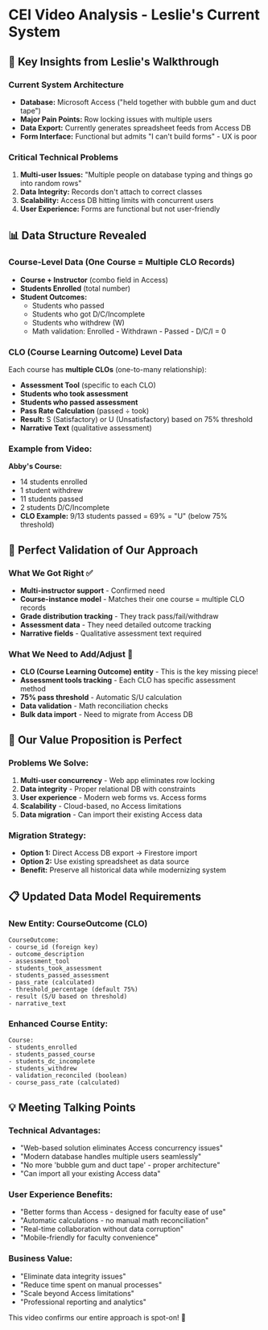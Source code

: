 # CEI Video Analysis - Leslie's Current System

## 🎯 Key Insights from Leslie's Walkthrough

### Current System Architecture
- **Database:** Microsoft Access ("held together with bubble gum and duct tape")
- **Major Pain Points:** Row locking issues with multiple users
- **Data Export:** Currently generates spreadsheet feeds from Access DB
- **Form Interface:** Functional but admits "I can't build forms" - UX is poor

### Critical Technical Problems
1. **Multi-user Issues:** "Multiple people on database typing and things go into random rows"
2. **Data Integrity:** Records don't attach to correct classes
3. **Scalability:** Access DB hitting limits with concurrent users
4. **User Experience:** Forms are functional but not user-friendly

## 📊 Data Structure Revealed

### Course-Level Data (One Course = Multiple CLO Records)
- **Course + Instructor** (combo field in Access)
- **Students Enrolled** (total number)
- **Student Outcomes:**
  - Students who passed
  - Students who got D/C/Incomplete
  - Students who withdrew (W)
  - Math validation: Enrolled - Withdrawn - Passed - D/C/I = 0

### CLO (Course Learning Outcome) Level Data
Each course has **multiple CLOs** (one-to-many relationship):
- **Assessment Tool** (specific to each CLO)
- **Students who took assessment**
- **Students who passed assessment**
- **Pass Rate Calculation** (passed ÷ took)
- **Result:** S (Satisfactory) or U (Unsatisfactory) based on 75% threshold
- **Narrative Text** (qualitative assessment)

### Example from Video:
**Abby's Course:**
- 14 students enrolled
- 1 student withdrew
- 11 students passed
- 2 students D/C/Incomplete
- **CLO Example:** 9/13 students passed = 69% = "U" (below 75% threshold)

## 🎯 Perfect Validation of Our Approach

### What We Got Right ✅
- **Multi-instructor support** - Confirmed need
- **Course-instance model** - Matches their one course = multiple CLO records
- **Grade distribution tracking** - They track pass/fail/withdraw
- **Assessment data** - They need detailed outcome tracking
- **Narrative fields** - Qualitative assessment text required

### What We Need to Add/Adjust 🔄
- **CLO (Course Learning Outcome) entity** - This is the key missing piece!
- **Assessment tools tracking** - Each CLO has specific assessment method
- **75% pass threshold** - Automatic S/U calculation
- **Data validation** - Math reconciliation checks
- **Bulk data import** - Need to migrate from Access DB

## 🚀 Our Value Proposition is Perfect

### Problems We Solve:
1. **Multi-user concurrency** - Web app eliminates row locking
2. **Data integrity** - Proper relational DB with constraints
3. **User experience** - Modern web forms vs. Access forms
4. **Scalability** - Cloud-based, no Access limitations
5. **Data migration** - Can import their existing Access data

### Migration Strategy:
- **Option 1:** Direct Access DB export → Firestore import
- **Option 2:** Use existing spreadsheet as data source
- **Benefit:** Preserve all historical data while modernizing system

## 📋 Updated Data Model Requirements

### New Entity: CourseOutcome (CLO)
```
CourseOutcome:
- course_id (foreign key)
- outcome_description
- assessment_tool
- students_took_assessment
- students_passed_assessment
- pass_rate (calculated)
- threshold_percentage (default 75%)
- result (S/U based on threshold)
- narrative_text
```

### Enhanced Course Entity:
```
Course:
- students_enrolled
- students_passed_course
- students_dc_incomplete
- students_withdrew
- validation_reconciled (boolean)
- course_pass_rate (calculated)
```

## 💡 Meeting Talking Points

### Technical Advantages:
- "Web-based solution eliminates Access concurrency issues"
- "Modern database handles multiple users seamlessly"
- "No more 'bubble gum and duct tape' - proper architecture"
- "Can import all your existing Access data"

### User Experience Benefits:
- "Better forms than Access - designed for faculty ease of use"
- "Automatic calculations - no manual math reconciliation"
- "Real-time collaboration without data corruption"
- "Mobile-friendly for faculty convenience"

### Business Value:
- "Eliminate data integrity issues"
- "Reduce time spent on manual processes"
- "Scale beyond Access limitations"
- "Professional reporting and analytics"

This video confirms our entire approach is spot-on! 🎯
